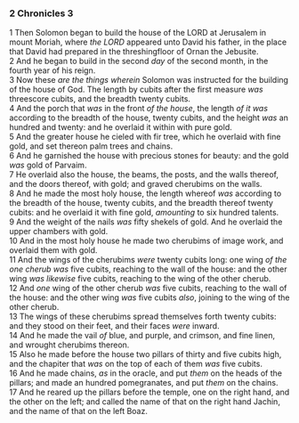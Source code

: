 ### 2 Chronicles 3

1 Then Solomon began to build the house of the LORD at Jerusalem in mount Moriah, where *the LORD* appeared unto David his father, in the place that David had prepared in the threshingfloor of Ornan the Jebusite.  
2 And he began to build in the second *day* of the second month, in the fourth year of his reign.  
3 Now these *are the things wherein* Solomon was instructed for the building of the house of God. The length by cubits after the first measure *was* threescore cubits, and the breadth twenty cubits.  
4 And the porch that *was* in the front *of the house*, the length *of it was* according to the breadth of the house, twenty cubits, and the height *was* an hundred and twenty: and he overlaid it within with pure gold.  
5 And the greater house he cieled with fir tree, which he overlaid with fine gold, and set thereon palm trees and chains.  
6 And he garnished the house with precious stones for beauty: and the gold *was* gold of Parvaim.  
7 He overlaid also the house, the beams, the posts, and the walls thereof, and the doors thereof, with gold; and graved cherubims on the walls.  
8 And he made the most holy house, the length whereof *was* according to the breadth of the house, twenty cubits, and the breadth thereof twenty cubits: and he overlaid it with fine gold, *amounting* to six hundred talents.  
9 And the weight of the nails *was* fifty shekels of gold. And he overlaid the upper chambers with gold.  
10 And in the most holy house he made two cherubims of image work, and overlaid them with gold.  
11 And the wings of the cherubims *were* twenty cubits long: one wing *of the one cherub was* five cubits, reaching to the wall of the house: and the other wing *was likewise* five cubits, reaching to the wing of the other cherub.  
12 And *one* wing of the other cherub *was* five cubits, reaching to the wall of the house: and the other wing *was* five cubits *also*, joining to the wing of the other cherub.  
13 The wings of these cherubims spread themselves forth twenty cubits: and they stood on their feet, and their faces *were* inward.  
14 And he made the vail *of* blue, and purple, and crimson, and fine linen, and wrought cherubims thereon.  
15 Also he made before the house two pillars of thirty and five cubits high, and the chapiter that *was* on the top of each of them *was* five cubits.  
16 And he made chains, *as* in the oracle, and put *them* on the heads of the pillars; and made an hundred pomegranates, and put *them* on the chains.  
17 And he reared up the pillars before the temple, one on the right hand, and the other on the left; and called the name of that on the right hand Jachin, and the name of that on the left Boaz.  
